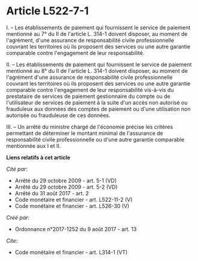 # Article L522-7-1

I. – Les établissements de paiement qui fournissent le service de paiement mentionné au 7° du II de l'article L. 314-1
doivent disposer, au moment de l'agrément, d'une assurance de responsabilité civile professionnelle couvrant les territoires
où ils proposent des services ou une autre garantie comparable contre l'engagement de leur responsabilité. 

II. – Les établissements de paiement qui fournissent le service de paiement mentionné au 8° du II de l'article L. 314-1
doivent disposer, au moment de l'agrément d'une assurance de responsabilité civile professionnelle couvrant les territoires
où ils proposent des services ou une autre garantie comparable contre l'engagement de leur responsabilité vis-à-vis du
prestataire de services de paiement gestionnaire du compte ou de l'utilisateur de services de paiement à la suite d'un accès
non autorisé ou frauduleux aux données des comptes de paiement ou d'une utilisation non autorisée ou frauduleuse de ces
données. 

III. – Un arrêté du ministre chargé de l'économie précise les critères permettant de déterminer le montant minimal de
l'assurance de responsabilité civile professionnelle ou d'une autre garantie comparable mentionnée aux I et II.

**Liens relatifs à cet article**

_Cité par_:

  - Arrêté du 29 octobre 2009 - art. 5-1 (VD)
  - Arrêté du 29 octobre 2009 - art. 5-2 (VD)
  - Arrêté du 31 août 2017 - art. 2
  - Code monétaire et financier - art. L522-11-2 (V)
  - Code monétaire et financier - art. L526-30 (V)

_Créé par_:

  - Ordonnance n°2017-1252 du 9 août 2017 - art. 13

_Cite_:

  - Code monétaire et financier - art. L314-1 (VT)
